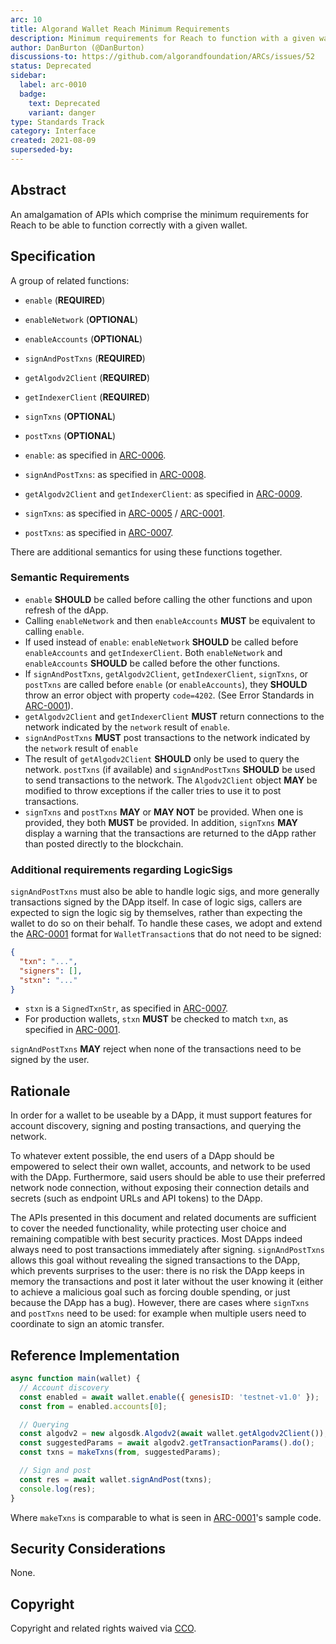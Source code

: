 ```yaml
---
arc: 10
title: Algorand Wallet Reach Minimum Requirements
description: Minimum requirements for Reach to function with a given wallet.
author: DanBurton (@DanBurton)
discussions-to: https://github.com/algorandfoundation/ARCs/issues/52
status: Deprecated
sidebar:
  label: arc-0010
  badge:
    text: Deprecated
    variant: danger
type: Standards Track
category: Interface
created: 2021-08-09
superseded-by:
---
```


## Abstract

An amalgamation of APIs which comprise the minimum requirements for Reach to be able to function correctly with a given wallet.

## Specification

A group of related functions:

- `enable` (**REQUIRED**)
- `enableNetwork` (**OPTIONAL**)
- `enableAccounts` (**OPTIONAL**)
- `signAndPostTxns` (**REQUIRED**)
- `getAlgodv2Client` (**REQUIRED**)
- `getIndexerClient` (**REQUIRED**)
- `signTxns` (**OPTIONAL**)
- `postTxns` (**OPTIONAL**)

- `enable`: as specified in [ARC-0006](/standards/arcs/arc-0006#interface-enablefunction).
- `signAndPostTxns`: as specified in [ARC-0008](/standards/arcs/arc-0008#interface-signandposttxnsfunction).
- `getAlgodv2Client` and `getIndexerClient`: as specified in [ARC-0009](/standards/arcs/arc-0009#specification).
- `signTxns`: as specified in [ARC-0005](/standards/arcs/arc-0005#interface-signtxnsfunction) / [ARC-0001](/standards/arcs/arc-0001#interface-signtxnsfunction).
- `postTxns`: as specified in [ARC-0007](/standards/arcs/arc-0007#interface-posttxnsfunction).

There are additional semantics for using these functions together.

### Semantic Requirements

- `enable` **SHOULD** be called before calling the other functions and upon refresh of the dApp.
- Calling `enableNetwork` and then `enableAccounts` **MUST** be equivalent to calling `enable`.
- If used instead of `enable`: `enableNetwork` **SHOULD** be called before `enableAccounts` and `getIndexerClient`. Both `enableNetwork` and `enableAccounts` **SHOULD** be called before the other functions.
- If `signAndPostTxns`, `getAlgodv2Client`, `getIndexerClient`, `signTxns`, or `postTxns` are called before `enable` (or `enableAccounts`), they **SHOULD** throw an error object with property `code=4202`. (See Error Standards in [ARC-0001](/standards/arcs/arc-0001#error-standards)).
- `getAlgodv2Client` and `getIndexerClient` **MUST** return connections to the network indicated by the `network` result of `enable`.
- `signAndPostTxns` **MUST** post transactions to the network indicated by the `network` result of `enable`
- The result of `getAlgodv2Client` **SHOULD** only be used to query the network. `postTxns` (if available) and `signAndPostTxns` **SHOULD** be used to send transactions to the network. The `Algodv2Client` object **MAY** be modified to throw exceptions if the caller tries to use it to post transactions.
- `signTxns` and `postTxns` **MAY** or **MAY NOT** be provided. When one is provided, they both **MUST** be provided. In addition, `signTxns` **MAY** display a warning that the transactions are returned to the dApp rather than posted directly to the blockchain.

### Additional requirements regarding LogicSigs

`signAndPostTxns` must also be able to handle logic sigs, and more generally transactions signed by the DApp itself.
In case of logic sigs, callers are expected to sign the logic sig by themselves, rather than expecting the wallet to do so on their behalf.
To handle these cases, we adopt and extend the [ARC-0001](/standards/arcs/arc-0001#interface-wallettransaction) format for `WalletTransaction`s that do not need to be signed:

```json
{
  "txn": "...",
  "signers": [],
  "stxn": "..."
}
```

- `stxn` is a `SignedTxnStr`, as specified in [ARC-0007](/standards/arcs/arc-0007#string-specification-signedtxnstr).
- For production wallets, `stxn` **MUST** be checked to match `txn`, as specified in [ARC-0001](/standards/arcs/arc-0001#semantic-and-security-requirements).

`signAndPostTxns` **MAY** reject when none of the transactions need to be signed by the user.

## Rationale

In order for a wallet to be useable by a DApp, it must support features for account discovery, signing and posting transactions, and querying the network.

To whatever extent possible, the end users of a DApp should be empowered to select their own wallet, accounts, and network to be used with the DApp.
Furthermore, said users should be able to use their preferred network node connection, without exposing their connection details and secrets (such as endpoint URLs and API tokens) to the DApp.

The APIs presented in this document and related documents are sufficient to cover the needed functionality, while protecting user choice and remaining compatible with best security practices.
Most DApps indeed always need to post transactions immediately after signing.
`signAndPostTxns` allows this goal without revealing the signed transactions to the DApp, which prevents surprises to the user: there is no risk the DApp keeps in memory the transactions and post it later without the user knowing it (either to achieve a malicious goal such as forcing double spending, or just because the DApp has a bug).
However, there are cases where `signTxns` and `postTxns` need to be used: for example when multiple users need to coordinate to sign an atomic transfer.

## Reference Implementation

```js
async function main(wallet) {
  // Account discovery
  const enabled = await wallet.enable({ genesisID: 'testnet-v1.0' });
  const from = enabled.accounts[0];

  // Querying
  const algodv2 = new algosdk.Algodv2(await wallet.getAlgodv2Client());
  const suggestedParams = await algodv2.getTransactionParams().do();
  const txns = makeTxns(from, suggestedParams);

  // Sign and post
  const res = await wallet.signAndPost(txns);
  console.log(res);
}
```

Where `makeTxns` is comparable to what is seen in [ARC-0001](/standards/arcs/arc-0001#reference-implementation)'s sample code.

## Security Considerations

None.

## Copyright

Copyright and related rights waived via <a href="https://creativecommons.org/publicdomain/zero/1.0/">CCO</a>.
